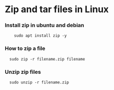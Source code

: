 # Zip and tar files in Linux

### Install zip in ubuntu and debian

        sudo apt install zip -y

### How to zip a file

      sudo zip -r filename.zip filename
      
### Unzip zip files

      sudo unzip -r filename.zip
      
